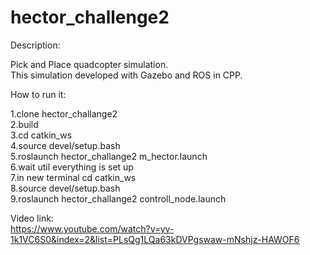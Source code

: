 # hector_challenge2

Description: <br /> 

Pick and Place quadcopter simulation.  <br /> 
This simulation developed with Gazebo and ROS in CPP. <br /> 

How to run it: <br /> 

1.clone hector_challange2 <br /> 
2.build  <br /> 
3.cd catkin_ws <br /> 
4.source devel/setup.bash <br /> 
5.roslaunch hector_challange2 m_hector.launch <br /> 
6.wait util everything is set up <br /> 
7.in new terminal cd catkin_ws <br />
8.source devel/setup.bash <br /> 
9.roslaunch hector_challange2 controll_node.launch <br /> 

Video link: <br /> 
https://www.youtube.com/watch?v=yv-1k1VC6S0&index=2&list=PLsQg1LQa63kDVPgswaw-mNshjz-HAWOF6 <br /> 


